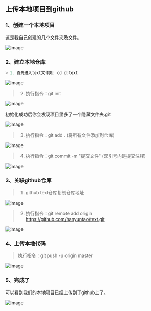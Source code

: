 ## 上传本地项目到github
### 1、创建一个本地项目
这是我自己创建的几个文件夹及文件。

![image](https://github.com/four-leaf-clover/blog/blob/master/20180110/img/1.png)
### 2、建立本地仓库

```javascript
> 1. 首先进入text文件夹: cd d:text
```

![image](https://github.com/four-leaf-clover/blog/blob/master/20180110/img/2.png)
> 2. 执行指令：git init

![image](https://github.com/four-leaf-clover/blog/blob/master/20180110/img/3.png)

初始化成功后你会发现项目里多了一个隐藏文件夹.git

![image](https://github.com/four-leaf-clover/blog/blob/master/20180110/img/4.png)
> 3. 执行指令：git add . (将所有文件添加到仓库)

![image](https://github.com/four-leaf-clover/blog/blob/master/20180110/img/5.png)
> 4. 执行指令：git commit -m "提交文件" (双引号内是提交注释)

![image](https://github.com/four-leaf-clover/blog/blob/master/20180110/img/6.png)
### 3、关联github仓库
> 1. github text仓库复制仓库地址

![image](https://github.com/four-leaf-clover/blog/blob/master/20180110/img/7.png)
> 2. 执行指令：git remote add origin https://github.com/hanyuntao/text.git

![image](https://github.com/four-leaf-clover/blog/blob/master/20180110/img/8.png)
### 4、上传本地代码
> 执行指令：git push -u origin master

![image](https://github.com/four-leaf-clover/blog/blob/master/20180110/img/9.png)
### 5、完成了
可以看到我们的本地项目已经上传到了github上了。

![image](https://github.com/four-leaf-clover/blog/blob/master/20180110/img/10.png)